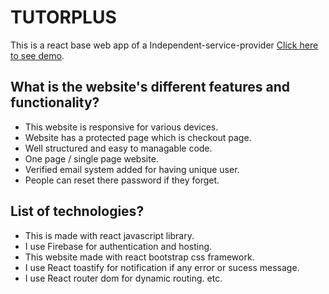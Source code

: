 # TUTORPLUS

This is a react base web app of a Independent-service-provider [Click here to see demo](https://github.com/facebook/create-react-app).

## What is the website's different features and functionality?

- This website is responsive for various devices.
- Website has a protected page which is checkout page.
- Well structured and easy to managable code.
- One page / single page website.
- Verified email system added for having unique user.
- People can reset there password if they forget.

## List of technologies?

- This is made with react javascript library.
- I use Firebase for authentication and hosting.
- This website made with react bootstrap css framework.
- I use React toastify for notification if any error or sucess message.
- I use React router dom for dynamic routing. etc.
